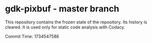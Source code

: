 # gdk-pixbuf - master branch

This repository contains the frozen state of the repository.
Its history is cleared. It is used only for static code
analysis with Codacy.

Commit Time: 1734547586